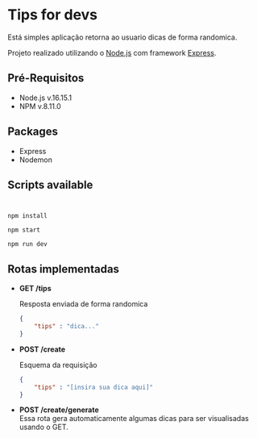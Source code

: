 # Tips for devs

Está simples aplicação retorna ao usuario dicas de forma randomica.

Projeto realizado utilizando o [Node.js](https://nodejs.org/en/) com framework [Express](https://expressjs.com/).

## Pré-Requisitos

* Node.js  v.16.15.1
* NPM v.8.11.0

## Packages

* Express
* Nodemon

## Scripts available <br><br>

```
npm install
```
```
npm start
```
```
npm run dev
```

## Rotas implementadas

 * __GET  /tips__

    Resposta enviada de forma randomica
    ```json
    {
        "tips" : "dica..."
    }
    ```

 * __POST /create__

    Esquema da requisição
    ```json
    {
        "tips" : "[insira sua dica aqui]"
    }
    ```
 * __POST /create/generate__ <br>
    Essa rota gera automaticamente algumas dicas para ser visualisadas usando o GET.